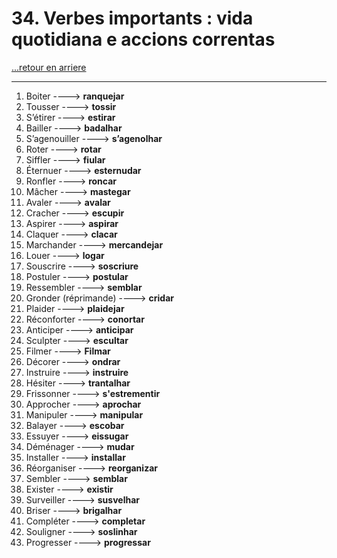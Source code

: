# 34. Verbes importants : vida quotidiana e accions correntas

[...retour en arriere](../../../menu_fiches.md)

---

1. Boiter  ----> **ranquejar**
2. Tousser  ----> **tossir**
3. S’étirer  ----> **estirar**
4. Bailler  ----> **badalhar**
5. S’agenouiller  ----> **s’agenolhar**
6. Roter  ----> **rotar**
7. Siffler  ----> **fiular**
8. Éternuer  ----> **esternudar**
9. Ronfler  ----> **roncar**
10. Mâcher  ----> **mastegar**
11. Avaler  ----> **avalar**
12. Cracher  ----> **escupir**
13. Aspirer  ----> **aspirar**
14. Claquer ----> **clacar**  
15. Marchander  ----> **mercandejar**
16. Louer  ----> **logar**
17. Souscrire  ----> **soscriure**
18. Postuler  ----> **postular**
19. Ressembler  ----> **semblar**
21. Gronder (réprimande) ----> **cridar**
22. Plaider  ----> **plaidejar**
23. Réconforter  ----> **conortar**
24. Anticiper  ----> **anticipar**
26. Sculpter  ----> **escultar**
28. Filmer  ----> **Filmar**
29. Décorer  ----> **ondrar**
31. Instruire  ----> **instruire**
33. Hésiter  ----> **trantalhar**
34. Frissonner  ----> **s'estrementir**
35. Approcher  ----> **aprochar**
36. Manipuler  ----> **manipular**
38. Balayer  ----> **escobar**
39. Essuyer  ----> **eissugar**
40. Déménager  ----> **mudar**
41. Installer  ----> **installar**
43. Réorganiser  ----> **reorganizar**
44. Sembler  ----> **semblar**
45. Exister  ----> **existir**
46. Surveiller  ----> **susvelhar**
47. Briser  ----> **brigalhar**
48. Compléter  ----> **completar**
49. Souligner  ----> **soslinhar**
50. Progresser  ----> **progressar**
